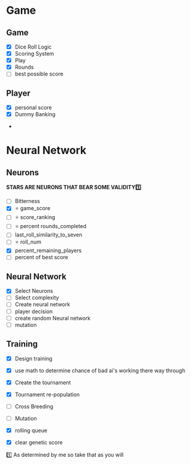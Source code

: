 # Game

## Game
 - [x] Dice Roll Logic
 - [x] Scoring System
 - [x] Play
 - [x] Rounds
 - [ ] best possible score

## Player

- [x] personal score
- [x] Dummy Banking
- 

# Neural Network

## Neurons
**STARS ARE NEURONS THAT BEAR SOME VALIDITY1️⃣**
- [ ] Bitterness
- [x] ⭐ game_score 
- [ ] ⭐ score_ranking
- [ ] ⭐ percent rounds_completed
- [ ] last_roll_similarity_to_seven
- [ ] ⭐ roll_num
- [x] percent_remaining_players
- [ ] percent of best score

## Neural Network
- [x] Select Neurons
- [ ] Select complexity
- [ ] Create neural network
- [ ] player decision
- [ ] create random Neural network
- [ ] mutation

## Training
- [x] Design training
- [x] use math to determine chance of bad ai's working there way through
- [x] Create the tournament
- [x] Tournament re-population
- [ ] Cross Breeding
- [ ] Mutation
- [x] rolling queue 
- [x] clear genetic score


1️⃣ As determined by me so take that as you will 